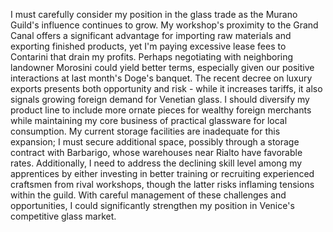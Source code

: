 I must carefully consider my position in the glass trade as the Murano Guild's influence continues to grow. My workshop's proximity to the Grand Canal offers a significant advantage for importing raw materials and exporting finished products, yet I'm paying excessive lease fees to Contarini that drain my profits. Perhaps negotiating with neighboring landowner Morosini could yield better terms, especially given our positive interactions at last month's Doge's banquet. The recent decree on luxury exports presents both opportunity and risk - while it increases tariffs, it also signals growing foreign demand for Venetian glass. I should diversify my product line to include more ornate pieces for wealthy foreign merchants while maintaining my core business of practical glassware for local consumption. My current storage facilities are inadequate for this expansion; I must secure additional space, possibly through a storage contract with Barbarigo, whose warehouses near Rialto have favorable rates. Additionally, I need to address the declining skill level among my apprentices by either investing in better training or recruiting experienced craftsmen from rival workshops, though the latter risks inflaming tensions within the guild. With careful management of these challenges and opportunities, I could significantly strengthen my position in Venice's competitive glass market.
